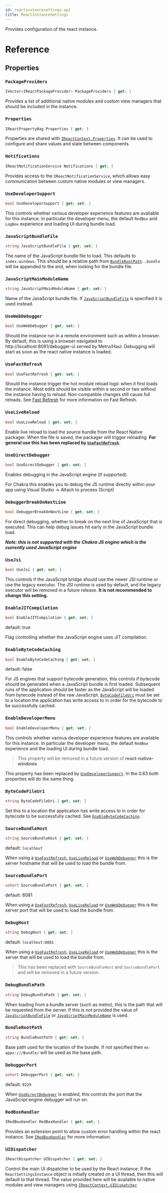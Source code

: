 ```yaml
---
id: reactinstancesettings-api
title: ReactInstanceSettings
---
```


Provides configuration of the react instance.

# Reference

## Properties

### ```PackageProviders```

```csharp
IVector<IReactPackageProvider> PackageProviders { get; }
```

Provides a list of additional native modules and custom view managers that should be included in the instance.

### ```Properties```

```csharp
IReactPropertyBag Properties { get; }
```

Properties are shared with [`IReactContext.Properties`](IReactContext-api-windows.md#properties). It can be used to configure and share values and state between components.


### ```Notifications```

```csharp
IReactNotificationService Notifications { get; }
```

Provides access to the `IReactNotificationService`, which allows easy communication between custom native modules or view managers.

### ```UseDeveloperSupport```

```csharp
bool UseDeveloperSupport { get; set; }
```

This controls whether various developer experience features are available for this instance.  In particular the developer menu, the default `RedBox` and `LogBox` experience and loading UI during bundle load.

### ```JavaScriptBundleFile```

```csharp
string JavaScriptBundleFile { get; set; }
```

The name of the JavaScript bundle file to load.  This defaults to `index.windows`.  This should be a relative path from [`BundleRootPath`](#bundlerootpath).  `.bundle` will be appended to the end, when looking for the bundle file.


### ```JavaScriptMainModuleName```

```csharp
string JavaScriptMainModuleName { get; set; }
```

Name of the JavaScript bundle file.  If [`JavaScriptBundleFile`](#javascriptbundlefile) is specified it is used instead.

### ```UseWebDebugger```

```csharp
bool UseWebDebugger { get; set; }
```
Should the instance run in a remote environment such as within a browser.
By default, this is using a browser navigated to  http://localhost:8081/debugger-ui served
by Metro/Haul. Debugging will start as soon as the react native instance is loaded.

### ```UseFastRefresh```

```csharp
bool UseFastRefresh { get; set; }
```

Should the instance trigger the hot module reload logic when it first loads the instance.
Most edits should be visible within a second or two without the instance having to reload.
Non-compatible changes still cause full reloads.
See [Fast Refresh](https://reactnative.dev/docs/fast-refresh) for more information on Fast Refresh.

### ```UseLiveReload```

```csharp
bool UseLiveReload { get; set; }
```

Enable live reload to load the source bundle from the React Native packager.
When the file is saved, the packager will trigger reloading.
**For general use this has been replaced by [`UseFastRefresh`](#usefastrefresh).**

### ```UseDirectDebugger```

```csharp
bool UseDirectDebugger { get; set; }
```

Enables debugging in the JavaScript engine (if supported).  

For Chakra this enables you to debug the JS runtime directly within your app using Visual Studio -> Attach to process (Script)

### ```DebuggerBreakOnNextLine```

```csharp
bool DebuggerBreakOnNextLine { get; set; }
```

For direct debugging, whether to break on the next line of JavaScript that is executed.  This can help debug issues hit early in the JavaScript bundle load.

***Note: this is not supported with the Chakra JS engine which is the currently used JavaScript engine***

### ```UseJsi```

```csharp
bool UseJsi { get; set; }
```

This controls if the JavaScript bridge should use the newer JSI runtime or use the legacy executor.  The JSI runtime is used by default, and the legacy executor will be removed in a future release. **It is not recommended to change this setting.**


### ```EnableJITCompilation```

```csharp
bool EnableJITCompilation { get; set; }
```

default: true

Flag controlling whether the JavaScript engine uses JIT compilation.

### ```EnableByteCodeCaching```

```csharp
bool EnableByteCodeCaching { get; set; }
```

default: false

For JS engines that support bytecode generation, this controls if bytecode should be generated when a JavaScript bundle is first loaded.  Subsequent runs of the application should be faster as the JavaScript will be loaded from bytecode instead of the raw JavaScript.  [`ByteCodeFileUri`](#bytecodefileuri) must be set to a location the application has write access to in order for the bytecode to be successfully cached.

### ```EnableDeveloperMenu```

```csharp
bool EnableDeveloperMenu { get; set; }
```

This controls whether various developer experience features are available for this instance.  In particular the developer menu, the default `RedBox` experience and the loading UI during bundle load.

> This property will be removed in a future version of **react-native-windows**

This property has been replaced by [`UseDeveloperSupport`](#usedevelopersupport). In the 0.63 both properties will do the same thing.


### ```ByteCodeFileUri```

```csharp
string ByteCodeFileUri { get; set; }
```

Set this to a location the application has write access to in order for bytecode to be successfully cached. See [`EnableByteCodeCaching`](#enablebytecodecaching).


### ```SourceBundleHost```

```csharp
string SourceBundleHost { get; set; }
```

default:  `localhost`

When using a [`UseFastRefresh`](#usefastrefresh), [`UseLiveReload`](#uselivereload) or [`UseWebDebugger`](#usewebdebugger) this is the server hostname that will be used to load the bundle from.


### ```SourceBundlePort```

```csharp
ushort SourceBundlePort { get; set; }
```

default: 8081

When using a [`UseFastRefresh`](#usefastrefresh), [`UseLiveReload`](#uselivereload) or [`UseWebDebugger`](#usewebdebugger) this is the server port that will be used to load the bundle from.


### ```DebugHost```

```csharp
string DebugHost { get; set; }
```

default: `localhost:8081`

When using a [`UseFastRefresh`](#usefastrefresh), [`UseLiveReload`](#uselivereload) or [`UseWebDebugger`](#usewebdebugger) this is the server that will be used to load the bundle from.

> This has been replaced with `SourceBundleHost` and `SourceBundlePort` and will be removed in a future version.

### ```DebugBundlePath```

```csharp
string DebugBundlePath { get; set; }
```

When loading from a bundle server (such as metro), this is the path that will be requested from the server.  If this is not provided the value of [`JavaScriptBundleFile`](#javascriptbundlefile) or [`JavaScriptMainModuleName`](#javascriptmainmodulename) is used.

### ```BundleRootPath```

```csharp
string BundleRootPath { get; set; }
```

Base path used for the location of the bundle.  If not specified then `ms-appx:///Bundle/` will be used as the base path.

### ```DebuggerPort```

```csharp
ushort DebuggerPort { get; set; }
```

default: `9229`

When [`UseDirectDebugger`](#usedirectdebugger) is enabled, this controls the port that the JavaScript engine debugger will run on.

### ```RedBoxHandler```

```csharp
IRedBoxHandler RedBoxHandler { get; set; }
```

Provides an extension point to allow custom error handling within the react instance. See [`IRedBoxHandler`](IRedBoxHandler-api-windows.md) for more information.


### ```UIDispatcher```

```csharp
IReactDispatcher UIDispatcher { get; set; }
```

Control the main UI dispatcher to be used by the React instance.  If the `ReactSettingsInstance` object is initially created on a UI thread, then this will default to that thread.  The value provided here will be available to native modules and view managers using [`IReactContext.UIDispatcher`](IReactContext-api-windows.md#uidispatcher)


<!-- namespace Microsoft.ReactNative
{
    [webhosthidden]
    runtimeclass ReactInstanceSettings 
    {
    ReactInstanceSettings();

    IReactPropertyBag Properties { get; };
    IReactNotificationService Notifications { get; };
    IVector<IReactPackageProvider> PackageProviders { get; };
    Boolean UseDeveloperSupport { get; set; };
    String JavaScriptMainModuleName { get; set; };
    String JavaScriptBundleFile { get; set; };
    Boolean UseWebDebugger { get; set; };
    Boolean UseFastRefresh { get; set; };
    Boolean UseLiveReload { get; set; };
    Boolean UseDirectDebugger { get; set; };
    Boolean DebuggerBreakOnNextLine { get; set; };
    Boolean UseJsi { get; set; };
    Boolean EnableJITCompilation { get; set; };
    Boolean EnableByteCodeCaching { get; set; };
    Boolean EnableDeveloperMenu { get; set; };
    String ByteCodeFileUri { get; set; };
    String DebugHost { get; set; };
    String DebugBundlePath { get; set; };
    String BundleRootPath { get; set; };
    UInt16 DebuggerPort { get; set; };
    IRedBoxHandler RedBoxHandler { get; set; };
    IReactDispatcher UIDispatcher { get; set; };
    String SourceBundleHost { get; set; };
    UInt16 SourceBundlePort { get; set; };
    }
} -->
